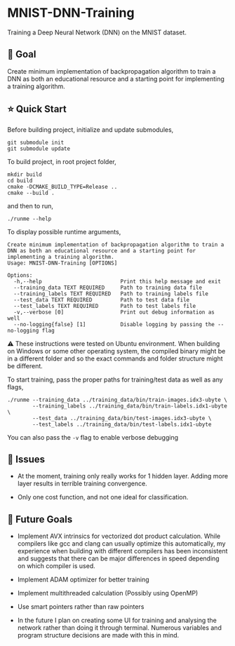 # MNIST-DNN-Training
Training a Deep Neural Network (DNN) on the MNIST dataset.

## 🥅 Goal

Create minimum implementation of backpropagation algorithm to train a DNN as both an educational resource and a starting
point for implementing a training algorithm.

## ⭐ Quick Start

Before building project, initialize and update submodules,
```
git submodule init
git submodule update
```

To build project, in root project folder,
```
mkdir build
cd build
cmake -DCMAKE_BUILD_TYPE=Release ..
cmake --build .
```

and then to run,
```
./runme --help
```

To display possible runtime arguments,

```
Create minimum implementation of backpropagation algorithm to train a DNN as both an educational resource and a starting point for implementing a training algorithm.
Usage: MNIST-DNN-Training [OPTIONS]

Options:
  -h,--help                         Print this help message and exit
  --training_data TEXT REQUIRED     Path to training data file
  --training_labels TEXT REQUIRED   Path to training labels file
  --test_data TEXT REQUIRED         Path to test data file
  --test_labels TEXT REQUIRED       Path to test labels file
  -v,--verbose [0]                  Print out debug information as well
  --no-logging{false} [1]           Disable logging by passing the --no-logging flag
```

⚠️ These instructions were tested on Ubuntu environment. When building on Windows or some other operating system, the compiled binary might be in a different folder and so the exact commands and folder structure might be different.

To start training, pass the proper paths for training/test data as well as any flags,

```
./runme --training_data ../training_data/bin/train-images.idx3-ubyte \
        --training_labels ../training_data/bin/train-labels.idx1-ubyte \
        --test_data ../training_data/bin/test-images.idx3-ubyte \
        --test_labels ../training_data/bin/test-labels.idx1-ubyte
```

You can also pass the `-v` flag to enable verbose debugging

## 🚫 Issues

- At the moment, training only really works for 1 hidden layer. Adding more layer results in terrible training convergence.

- Only one cost function, and not one ideal for classification.

## 📃 Future Goals

- Implement AVX intrinsics for vectorized dot product calculation. While compilers like gcc and clang can usually optimize this automatically, my experience when building with different compilers has been inconsistent and suggests that there can be major differences in speed depending on which compiler is used.

- Implement ADAM optimizer for better training

- Implement multithreaded calculation (Possibly using OpenMP)

- Use smart pointers rather than raw pointers

- In the future I plan on creating some UI for training and analysing the network rather than doing it through terminal.
Numerous variables and program structure decisions are made with this in mind.